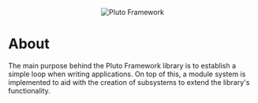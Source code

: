 <p align="center">
  <img src="https://viperslm.com/resources/pluto-framework/logo-repo.png" alt="Pluto Framework" />
</p>

# About
The main purpose behind the Pluto Framework library is to establish a simple loop when writing applications. On top of this, a module system is implemented to aid with the creation of subsystems to extend the library's functionality.
